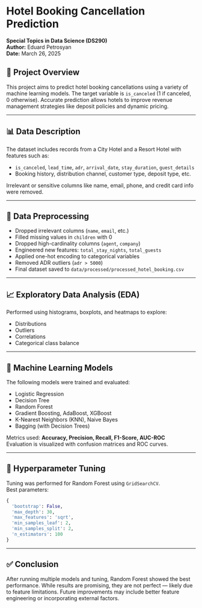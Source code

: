 # Hotel Booking Cancellation Prediction  
**Special Topics in Data Science (DS290)**  
**Author:** Eduard Petrosyan  
**Date:** March 26, 2025  

## 📌 Project Overview  
This project aims to predict hotel booking cancellations using a variety of machine learning models. The target variable is `is_canceled` (1 if canceled, 0 otherwise). Accurate prediction allows hotels to improve revenue management strategies like deposit policies and dynamic pricing.

---
## 📊 Data Description  
The dataset includes records from a City Hotel and a Resort Hotel with features such as:  
- `is_canceled`, `lead_time`, `adr`, `arrival_date`, `stay_duration`, `guest_details`  
- Booking history, distribution channel, customer type, deposit type, etc.

Irrelevant or sensitive columns like name, email, phone, and credit card info were removed.

---

## 🧹 Data Preprocessing  
- Dropped irrelevant columns (`name`, `email`, etc.)
- Filled missing values in `children` with 0  
- Dropped high-cardinality columns (`agent`, `company`)  
- Engineered new features: `total_stay_nights`, `total_guests`  
- Applied one-hot encoding to categorical variables  
- Removed ADR outliers (`adr > 5000`)  
- Final dataset saved to `data/processed/processed_hotel_booking.csv`

---

## 📈 Exploratory Data Analysis (EDA)  
Performed using histograms, boxplots, and heatmaps to explore:  
- Distributions  
- Outliers  
- Correlations  
- Categorical class balance  

---

## 🤖 Machine Learning Models  
The following models were trained and evaluated:  
- Logistic Regression  
- Decision Tree  
- Random Forest  
- Gradient Boosting, AdaBoost, XGBoost  
- K-Nearest Neighbors (KNN), Naive Bayes  
- Bagging (with Decision Trees)

Metrics used: **Accuracy, Precision, Recall, F1-Score, AUC-ROC**  
Evaluation is visualized with confusion matrices and ROC curves.

---

## 🔧 Hyperparameter Tuning  
Tuning was performed for Random Forest using `GridSearchCV`.  
Best parameters:
```python
{
  'bootstrap': False,
  'max_depth': 30,
  'max_features': 'sqrt',
  'min_samples_leaf': 2,
  'min_samples_split': 2,
  'n_estimators': 100
}
```
---
## ✅ Conclusion
After running multiple models and tuning, Random Forest showed the best performance. While results are promising, they are not perfect — likely due to feature limitations. Future improvements may include better feature engineering or incorporating external factors.
